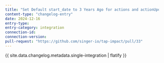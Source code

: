 ```yaml
---
title: "Set Default start_date to 3 Years Ago for actions and actionUpdates"
content-type: "changelog-entry"
date: 2024-12-16
entry-type: 
entry-category: integration
connection-id: 
connection-version: 
pull-request: "https://github.com/singer-io/tap-impact/pull/33"
---
```

{{ site.data.changelog.metadata.single-integration | flatify }}